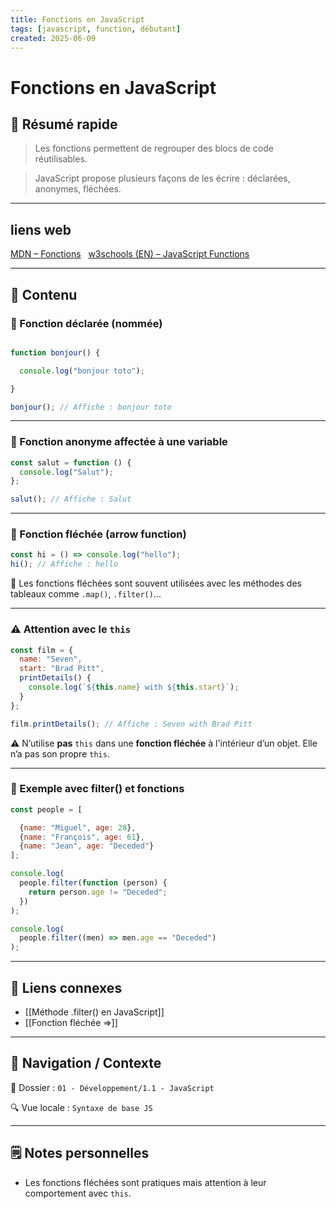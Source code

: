 ```yaml
---
title: Fonctions en JavaScript
tags: [javascript, function, débutant]
created: 2025-06-09
---
```


# Fonctions en JavaScript

## 🧠 Résumé rapide

> Les fonctions permettent de regrouper des blocs de code réutilisables.  

> JavaScript propose plusieurs façons de les écrire : déclarées, anonymes, fléchées.

---

## liens web

[MDN – Fonctions](https://developer.mozilla.org/fr/docs/Web/JavaScript/Reference/Functions)  
[w3schools (EN) – JavaScript Functions](https://www.w3schools.com/js/js_functions.asp)

---

## 📌 Contenu

### 📍 Fonction déclarée (nommée)

```js

function bonjour() {

  console.log("bonjour toto");

}

bonjour(); // Affiche : bonjour toto

```

---

### 📍 Fonction anonyme affectée à une variable

```js
const salut = function () {
  console.log("Salut");
};

salut(); // Affiche : Salut

```

---

### 📍 Fonction fléchée (arrow function)

```js
const hi = () => console.log("hello");
hi(); // Affiche : hello
```

📝 Les fonctions fléchées sont souvent utilisées avec les méthodes des tableaux comme `.map()`, `.filter()`...

---

### ⚠️ Attention avec le `this`

```js
const film = {
  name: "Seven",
  start: "Brad Pitt",
  printDetails() {
    console.log(`${this.name} with ${this.start}`);
  }
};

film.printDetails(); // Affiche : Seven with Brad Pitt
```

⚠️ N’utilise **pas** `this` dans une **fonction fléchée** à l'intérieur d’un objet. Elle n’a pas son propre `this`.

---

### 📍 Exemple avec filter() et fonctions

```js
const people = [

  {name: "Miguel", age: 28},
  {name: "François", age: 61},
  {name: "Jean", age: "Deceded"}
];

console.log(
  people.filter(function (person) {
    return person.age != "Deceded";
  })
);

console.log(
  people.filter((men) => men.age == "Deceded")
);
```

---

## 🔗 Liens connexes

- [[Méthode .filter() en JavaScript]]
- [[Fonction fléchée =>]]

---

## 🧭 Navigation / Contexte

📂 Dossier : `01 - Développement/1.1 - JavaScript`  

🔍 Vue locale : `Syntaxe de base JS`

---

## 🗒️ Notes personnelles

  

- Les fonctions fléchées sont pratiques mais attention à leur comportement avec `this`.